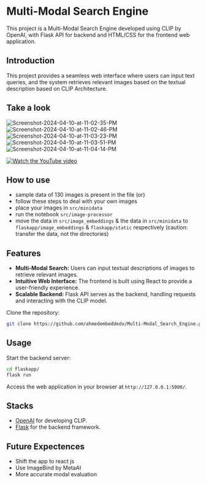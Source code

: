 # Multi-Modal Search Engine

This project is a Multi-Modal Search Engine developed using CLIP by OpenAI, with Flask API for backend and HTML/CSS for the frontend web application.

## Introduction

This project provides a seamless web interface where users can input text queries, and the system retrieves relevant images based on the textual description based on CLIP Architecture.

## Take a look
<img src="images/Screenshot-2024-04-10-at-11-02-35-PM.png" alt="Screenshot-2024-04-10-at-11-02-35-PM" border="0">
<img src="images/Screenshot-2024-04-10-at-11-02-46-PM.png" alt="Screenshot-2024-04-10-at-11-02-46-PM" border="0">
<img src="images/Screenshot-2024-04-10-at-11-03-23-PM.png" alt="Screenshot-2024-04-10-at-11-03-23-PM" border="0">
<img src="images/Screenshot-2024-04-10-at-11-03-51-PM.png" alt="Screenshot-2024-04-10-at-11-03-51-PM" border="0">
<img src="images/Screenshot-2024-04-10-at-11-04-14-PM.png" alt="Screenshot-2024-04-10-at-11-04-14-PM" border="0">

[![Watch the YouTube video](https://img.youtube.com/vi/FbiKR7LwRJ0/0.jpg)](https://youtu.be/FbiKR7LwRJ0)

## How to use
- sample data of 130 images is present in the file
(or)
- follow these steps to deal with your own images
- place your images in ```src/minidata```
- run the notebook ```src/image-processor```
- move the data in ```src/image_embeddings``` & the data in ```src/minidata``` to ```flaskapp/image_embeddings``` & ```flaskapp/static``` respectively (caution: transfer the data, not the directories)

## Features

- **Multi-Modal Search:** Users can input textual descriptions of images to retrieve relevant images.
- **Intuitive Web Interface:** The frontend is built using React to provide a user-friendly experience.
- **Scalable Backend:** Flask API serves as the backend, handling requests and interacting with the CLIP model.





Clone the repository:

   ```bash
   git clone https://github.com/ahmedembeddedx/Multi-Modal_Search_Engine.git
   ```


## Usage

Start the backend server:

   ```bash
   cd flaskapp/
   flask run
   ```

Access the web application in your browser at `http://127.0.0.1:5000/`.

## Stacks
- [OpenAI](https://openai.com) for developing CLIP.
- [Flask](https://flask.palletsprojects.com/) for the backend framework.


## Future Expectences
- Shift the app to react js
- Use ImageBind by MetaAI
- More accurate modal evaluation
